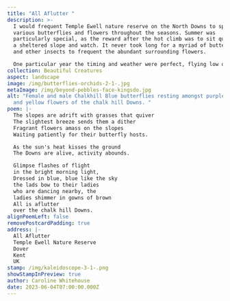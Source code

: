 ```yaml
---
title: "All Aflutter "
description: >-
  I would frequent Temple Ewell nature reserve on the North Downs to spot
  various butterflies and flowers throughout the seasons. Summer was
  particularly special, as the reward after the hot climb was to sit quietly on
  a sheltered slope and watch. It never took long for a myriad of butterflies
  and other insects to frequent the abundant surrounding flowers.

  One particular year the timing and weather were perfect, flying low over a sheltered slope were thousands of blue butterflies, it went from saying, there's one, there's one, to silence as it became apparent something rather special was happening. Being surrounded by so many delicate creatures at once was breathtaking.
collection: Beautiful Creatures
aspect: landscape
image: /img/butterflies-orchids-2-1-.jpg
metaImage: /img/beyond-pebbles-face-kingsdo.jpg
alt: "Female and male Chalkhill Blue butterflies resting amongst purple white
  and yellow flowers of the chalk hill Downs. "
poem: |-
  The slopes are adrift with grasses that quiver
  The slightest breeze sends them a dither
  Fragrant flowers amass on the slopes
  Waiting patiently for their butterfly hosts.

  As the sun's heat kisses the ground
  The Downs are alive, activity abounds.

  Glimpse flashes of flight 
  in the bright morning light,
  Dressed in blue, blue like the sky
  the lads bow to their ladies 
  who are dancing nearby, the
  ladies shimmer in gowns of brown
  All is aflutter 
  over the chalk hill Downs.
alignPoemLeft: false
removePostcardPadding: true
address: |-
  All Aflutter 
  Temple Ewell Nature Reserve
  Dover
  Kent 
  UK
stamp: /img/kaleidoscope-3-1-.png
showStampInPreview: true
author: Caroline Whitehouse
date: 2023-06-04T07:00:00.000Z
---
```

